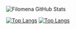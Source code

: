 ![Filomena GitHub Stats](https://github-readme-stats.vercel.app/api?username=FilomenaDev&show_icons=true&bg_color=DEG,COLOR1,COLOR2,COLOR3...COLOR10)

[![Top Langs](https://github-readme-stats.vercel.app/api/top-langs/?username=FilomenaDev)](https://github.com/FilomenaDev/github-readme-stats)
[![Top Langs](https://github-readme-stats.vercel.app/api/top-langs/?username=FilomenaDev&langs_count=8)](https://github.com/FilomenaDev/github-readme-stats)



<!--
**FilomenaDev/FilomenaDev** is a ✨ _special_ ✨ repository because its `README.md` (this file) appears on your GitHub profile.

Here are some ideas to get you started:

- 🔭 I’m currently working on ...
- 🌱 I’m currently learning ...
- 👯 I’m looking to collaborate on ...
- 🤔 I’m looking for help with ...
- 💬 Ask me about ...
- 📫 How to reach me: ...
- 😄 Pronouns: ...
- ⚡ Fun fact: ...
-->
